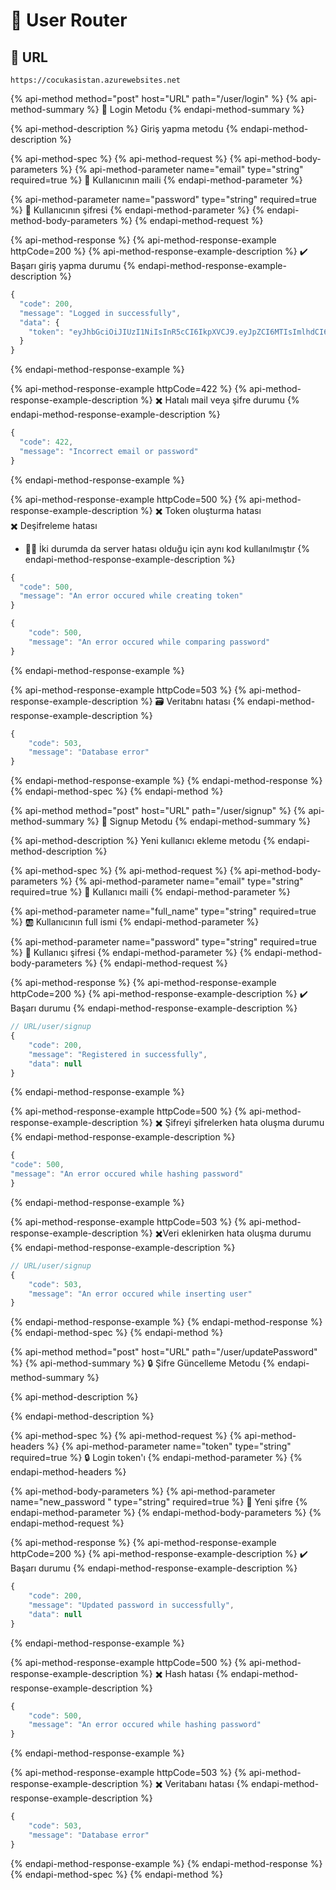 # 👤 User Router

## 🔗 URL

```text
https://cocukasistan.azurewebsites.net
```

{% api-method method="post" host="URL" path="/user/login" %}
{% api-method-summary %}
🚪 Login Metodu
{% endapi-method-summary %}

{% api-method-description %}
Giriş yapma metodu
{% endapi-method-description %}

{% api-method-spec %}
{% api-method-request %}
{% api-method-body-parameters %}
{% api-method-parameter name="email" type="string" required=true %}
📧 Kullanıcının maili
{% endapi-method-parameter %}

{% api-method-parameter name="password" type="string" required=true %}
🔏 Kullanıcının şifresi
{% endapi-method-parameter %}
{% endapi-method-body-parameters %}
{% endapi-method-request %}

{% api-method-response %}
{% api-method-response-example httpCode=200 %}
{% api-method-response-example-description %}
✔️ Başarı giriş yapma durumu
{% endapi-method-response-example-description %}

```javascript
{
  "code": 200,
  "message": "Logged in successfully",
  "data": {
    "token": "eyJhbGciOiJIUzI1NiIsInR5cCI6IkpXVCJ9.eyJpZCI6MTIsImlhdCI6MTU4MzQwNTEyNn0.0HwBhXl6utA5tAD4ryu9Mj1lHuW-PgcmyYJOvERPwkA"
  }
}
```
{% endapi-method-response-example %}

{% api-method-response-example httpCode=422 %}
{% api-method-response-example-description %}
✖️ Hatalı mail veya şifre durumu
{% endapi-method-response-example-description %}

```javascript
{
  "code": 422,
  "message": "Incorrect email or password"
}
```
{% endapi-method-response-example %}

{% api-method-response-example httpCode=500 %}
{% api-method-response-example-description %}
✖️ Token oluşturma hatası  
✖️ Deşifreleme hatası  
- 👮‍♂️ İki durumda da server hatası olduğu için aynı kod kullanılmıştır
{% endapi-method-response-example-description %}

```javascript
{
  "code": 500,
  "message": "An error occured while creating token"
}

{
    "code": 500,
    "message": "An error occured while comparing password"
}
```
{% endapi-method-response-example %}

{% api-method-response-example httpCode=503 %}
{% api-method-response-example-description %}
🗃️ Veritabnı hatası
{% endapi-method-response-example-description %}

```javascript
{
    "code": 503,
    "message": "Database error"
}
```
{% endapi-method-response-example %}
{% endapi-method-response %}
{% endapi-method-spec %}
{% endapi-method %}

{% api-method method="post" host="URL" path="/user/signup" %}
{% api-method-summary %}
👤 Signup Metodu
{% endapi-method-summary %}

{% api-method-description %}
Yeni kullanıcı ekleme metodu
{% endapi-method-description %}

{% api-method-spec %}
{% api-method-request %}
{% api-method-body-parameters %}
{% api-method-parameter name="email" type="string" required=true %}
📧 Kullanıcı maili
{% endapi-method-parameter %}

{% api-method-parameter name="full\_name" type="string" required=true %}
🆎 Kullanıcının full ismi
{% endapi-method-parameter %}

{% api-method-parameter name="password" type="string" required=true %}
🔏 Kullanıcı şifresi
{% endapi-method-parameter %}
{% endapi-method-body-parameters %}
{% endapi-method-request %}

{% api-method-response %}
{% api-method-response-example httpCode=200 %}
{% api-method-response-example-description %}
✔️ Başarı durumu
{% endapi-method-response-example-description %}

```javascript
// URL/user/signup
{
    "code": 200,
    "message": "Registered in successfully",
    "data": null
}
```
{% endapi-method-response-example %}

{% api-method-response-example httpCode=500 %}
{% api-method-response-example-description %}
✖️ Şifreyi şifrelerken hata oluşma durumu
{% endapi-method-response-example-description %}

```javascript
{
"code": 500,
"message": "An error occured while hashing password"
}
```
{% endapi-method-response-example %}

{% api-method-response-example httpCode=503 %}
{% api-method-response-example-description %}
✖️Veri eklenirken hata oluşma durumu
{% endapi-method-response-example-description %}

```javascript
// URL/user/signup
{
    "code": 503,
    "message": "An error occured while inserting user"
}
```
{% endapi-method-response-example %}
{% endapi-method-response %}
{% endapi-method-spec %}
{% endapi-method %}

{% api-method method="post" host="URL" path="/user/updatePassword" %}
{% api-method-summary %}
🔒 Şifre Güncelleme Metodu
{% endapi-method-summary %}

{% api-method-description %}

{% endapi-method-description %}

{% api-method-spec %}
{% api-method-request %}
{% api-method-headers %}
{% api-method-parameter name="token" type="string" required=true %}
🔒 Login token'ı
{% endapi-method-parameter %}
{% endapi-method-headers %}

{% api-method-body-parameters %}
{% api-method-parameter name="new\_password " type="string" required=true %}
🔏 Yeni şifre
{% endapi-method-parameter %}
{% endapi-method-body-parameters %}
{% endapi-method-request %}

{% api-method-response %}
{% api-method-response-example httpCode=200 %}
{% api-method-response-example-description %}
✔️ Başarı durumu
{% endapi-method-response-example-description %}

```javascript
{
    "code": 200,
    "message": "Updated password in successfully",
    "data": null
}
```
{% endapi-method-response-example %}

{% api-method-response-example httpCode=500 %}
{% api-method-response-example-description %}
✖️ Hash hatası
{% endapi-method-response-example-description %}

```javascript
{
    "code": 500,
    "message": "An error occured while hashing password"
}
```
{% endapi-method-response-example %}

{% api-method-response-example httpCode=503 %}
{% api-method-response-example-description %}
✖️ Veritabanı hatası
{% endapi-method-response-example-description %}

```javascript
{
    "code": 503,
    "message": "Database error"
}
```
{% endapi-method-response-example %}
{% endapi-method-response %}
{% endapi-method-spec %}
{% endapi-method %}

